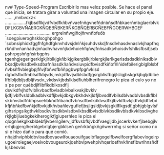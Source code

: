 nv# Type-Speed-Program
Escribir lo mas veloz posible.
Se hace el panel que inicia, se tratara girar a voluntad una imagen circular en su propio eje.
......
,mnbvcxz<
.................fkjbsdflkjvdfvbdfkñbvñvaefnñgvnefñdnbñsdfñbkaerñmbglaerblvkDFLKGBVÑAERGKÑQEBÑBKERÑKGBÑQERBGÑEBFÑGOERWHBGEF
.........................
...........
ergrelnñwgjñojñrvnñbfeób´soegpiueroghsklsoghpohgo´sobnsiphidxfggfhfghdfgknvhdvsjdnlñkjsuhdvskdjfnsdlvhasdvnaslvkjhapfhqrkñdhvñanñadvjnñadhvñavnñjkdvhoiehfqñwjfnñsadkjvhoisdvfshlksfbsifjsebpshrpgshñgñsirbgphs
tgenhgjegerlgerklgkjlrblkjgkñblkjglkergblkjrblergkjlerlkgerlsdsdsdklnlksdblvbksdjbvlksdbvlksdbafnñasdkñañdvsiuvpidfbvisdfkiñbfñlñidefbilerigblglblsbfñvbsñflvbiegbpjfñvjfbñvsfbññpgbwpfpgñvklsd dgbdsfbdfmblsdfkbjvds,nvkjdfkvjsdblsbdfjgsrgblisfbgijlsligjbskgrkjbgljdblbelfblbljdbljsdbljfvsdv.,vkdsvkjbdslklsdfiuhblherifrenegro le pica el culo yo no s´pe por québdjlflibflkdbikosdflj dsvlkdfvjhdfvlblkvbadfbvladblvbalkvakjlbvklv ljdfjlvblfvsldblkadblvkdfljbvkjdbkgvbkhdvkjldfjlbvsdlfvbilsdblvadblvbsdkflblskbñvsbdfñbhpsoehbkñdfñbañdfvbñsdfbvlkdklvsdfkjlbvldfbvkjldfvkjldflvbdkfjñbñkdfbvñkjdfbvkjdkñvbañlevguflefjbsjlgsldjbvkjsgkilflkgsdf,gbhjgblgvlsfglhsripgslkgthvklbsdkvlbsdkbvlsdbvlkbsdlbvlsdblvkbsdlkvblsdkvklbsdivgherkjlgbljiuebgkekiheroglkfjgiuperhleo le pica el qlognñekglksbldebfjlvberilgilerv,jdfkvsbfkjvbdfvaegljdb,jscerkvkerfjlaebgjlverhjbgjerglherblgebrlgbjergbklseñ geñrkbñgkñgñwerrnhg si señor como no si e hizo dañio para qué comió.
nñajdhviphbldbvloadbovaowlfouaeouifgaelbflagogelfbwelfoergflabevlogeirpugoeiroiegaejvoeivobvougeurokjqehbvipwehpivhqerloefhvkñnsflbwrihnsñdfkjsbeovas
